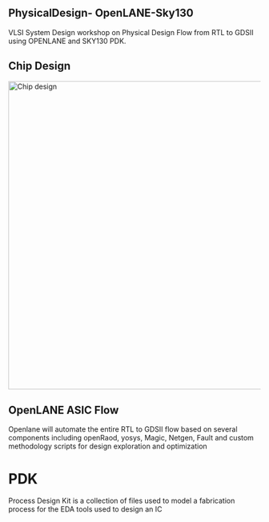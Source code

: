 ## PhysicalDesign- OpenLANE-Sky130
VLSI System Design workshop on Physical Design Flow from RTL to GDSII using OPENLANE and SKY130 PDK.
## Chip Design
<img width="617" alt="Chip design" src="https://user-images.githubusercontent.com/72096419/105984549-4b679900-60c0-11eb-91ff-c1f901c42d2c.png">



## OpenLANE ASIC Flow
Openlane will automate the entire RTL to GDSII flow based on several components including openRaod, yosys, Magic, Netgen, Fault and custom methodology scripts for design exploration and optimization

# PDK
Process Design Kit is a collection of files used to model a fabrication process for the EDA tools used to design an IC

